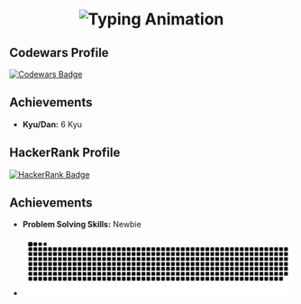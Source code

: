
<h1 align="center">
    <img src="https://readme-typing-svg.herokuapp.com/?font=Righteous&size=35&center=true&vCenter=true&width=500&height=70&lines=Nickname?+Dimas;Welcome+to+my+GitHub+profile!" alt="Typing Animation" />
</h1>

## Codewars Profile

[![Codewars Badge](https://www.codewars.com/users/dimas292/badges/large)](https://www.codewars.com/users/dimas292)

## Achievements

- **Kyu/Dan:** 6 Kyu

## HackerRank Profile

[![HackerRank Badge](https://img.shields.io/badge/HackerRank-Profile-brightgreen)](https://www.hackerrank.com/profile/dimasixc22)

## Achievements

- **Problem Solving Skills:** Newbie

- <picture>
  <source
    media="(prefers-color-scheme: dark)"
    srcset="https://raw.githubusercontent.com/platane/snk/output/github-contribution-grid-snake-dark.svg"
  />
  <source
    media="(prefers-color-scheme: light)"
    srcset="https://raw.githubusercontent.com/platane/snk/output/github-contribution-grid-snake.svg"
  />
  <img
    alt="github contribution grid snake animation"
    src="https://raw.githubusercontent.com/platane/snk/output/github-contribution-grid-snake.svg"
  />
</picture>
